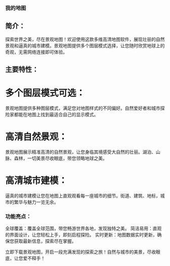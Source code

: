 ### 我的地图
## 简介：
探索世界之美，尽在景观地图！欢迎使用这款多维高清地图软件，展现壮丽的自然景观和逼真的城市建模。景观地图提供多个图层模式选择，让您随时欣赏地球上的奇观，无需网络连接即可体验。

## 主要特性：

# 多个图层模式可选：
景观地图提供多种图层模式，满足您对地图样式的不同偏好。自然爱好者和城市探险家都能在地图上找到最适合自己的显示模式。

# 高清自然景观：
景观地图展示精准高清的自然景观，让您身临其境感受大自然的壮丽。湖泊、山脉、森林，一切美景尽收眼底，带您领略地球之美。

# 高清城市建模：
逼真的城市建模让您在地图上直观观看每一座城市的细节。街道、建筑、地标，城市的繁华与魅力一览无余。

### 功能亮点：

全球覆盖：覆盖全球范围，带您畅游世界各地，发现独特之美。
简洁易用：直观的界面设计，让您轻松上手，即刻启程探险。
实时更新：地图数据实时更新，确保您获取最新信息，探索尽在掌握。

立即下载景观地图，开启一段充满发现的探索之旅！自然与城市的美景，尽收眼底，让您爱不释手！
